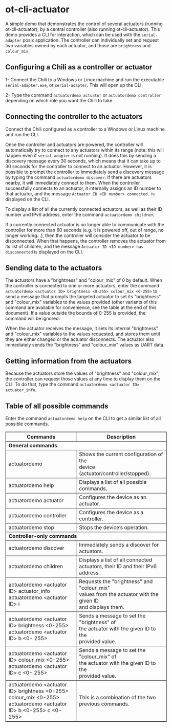 # ot-cli-actuator

A simple demo that demonstrates the control of several actuators (running ot-cli-actuator), by a central controller (also running ot-cli-actuator). This demo provides a CLI for interaction, which can be used with the ``serial-adapter`` posix application. The controller can individually set and request two variables owned by each actuator, and those are `brightness` and `colour_mix`.

## Configuring a Chili as a controller or actuator

1- Connect the Chili to a Windows or Linux machine and run the executable `serial-adapter.exe`, or `serial-adapter`. This will open up the CLI.

2- Type the command `actuatordemo actuator` or `actuatordemo controller` depending on which role you want the Chili to take.

## Connecting the controller to the actuators

Connect the Chili configured as a controller to a Windows or Linux machine and run the CLI.

Once the controller and actuators are powered, the controller will automatically try to connect to any actuators within its range (note: this will happen even if `serial-adapter` is not running). It does this by sending a discovery message every 30 seconds, which means that it can take up to 30 seconds for the controller to connect to an actuator. However, it is possible to prompt the controller to immediately send a discovery message by typing the command `actuatordemo discover`. If there are actuators nearby, it will immediately connect to them. When the controller successfully connects to an actuator, it internally assigns an ID number to that actuator, and the message  `Actuator ID <ID number> connected.` is displayed on the CLI.

To display a list of all the currently connected actuators, as well as their ID number and IPv6 address, enter the command `actuatordemo children`.

If a currently connected actuator is no longer able to communicate with the controller for more than 60 seconds (e.g. it is powered off, out of range, no longer working...), then the controller will consider the actuator to be disconnected. When that happens, the controller removes the actuator from its list of children, and the message  `Actuator ID <ID number> has disconnected` is displayed on the CLI.

## Sending data to the actuators

The actuators have a "brightness" and "colour\_mix" of 0 by default. When the controller is connected to one or more actuators, enter the command `actuatordemo <actuator ID> brightness <0-255> colour_mix <0-255>` to send a message that prompts the targeted actuator to set its "brightness" and "colour\_mix" variables to the values provided (other variants of this command are available for convenience, see the table at the end of this document). If a value outside the bounds of 0-255 is provided, the command will be ignored. 

When the actuator receives the message, it sets its internal "brightness" and "colour\_mix" variables to the values requested, and stores them until they are either changed or the actuator disconnects. The actuator also immediately sends the "brightness" and "colour\_mix" values as UART data.

## Getting information from the actuators

Because the actuators store the values of "brightness" and "colour\_mix", the controller can request those values at any time to display them on the CLI. To do that, type the command `actuatordemo <actuator ID> actuator_info`.

## Table of all possible commands

Enter the command `actuatordemo help` on the CLI to get a similar list of all possible commands.

<table border="1">
		<tr>
		<th align="center">Commands</th>
		<th align="center">Description</th>
		</tr>
		<tr>
		<td colspan=2 align="left"><b>General commands</b></td>
		</tr>
		<tr>
		<td align="left">actuatordemo</td>
		<td align="left">Shows the current configuration of the<br>device (actuator/controller/stopped).</td>
		</tr>
		<tr>
		<td align="left">actuatordemo help</td>
		<td align="left">Displays a list of all possible commands.</td>
		</tr>
		<tr>
		<td align="left">actuatordemo actuator</td>
		<td align="left">Configures the device as an actuator.</td>
		</tr>
		<tr>
		<td align="left">actuatordemo controller</td>
		<td align="left">Configures the device as a controller.</td>
		</tr>
		<tr>
		<td align="left">actuatordemo stop</td>
		<td align="left">Stops the device’s operation.</td>
		</tr>
		<tr>
		<td colspan=2 align="left"><b>Controller-only commands</b></td>
		</tr>
		<tr>
		<td align="left">actuatordemo discover</td>
		<td align="left">Immediately sends a discover for<br>actuators.</td>
		</tr>
		<tr>
		<td align="left">actuatordemo children</td>
		<td align="left">Displays a list of all connected<br>actuators, their ID and their IPv6<br>address.</td>
		</tr>
		<tr>
		<td align="left">actuatordemo &ltactuator ID&gt actuator_info<br>actuatordemo &ltactuator ID&gt i</td>
		<td align="left">Requests the "brightness" and "colour_mix"<br>values from the actuator with the given 		ID<br>and displays them.</td>
		</tr>
		<tr>
		<td align="left">actuatordemo &ltactuator ID&gt brightness &lt0-255&gt<br>actuatordemo &ltactuator ID&gt b &lt0-       		255&gt</td>
		<td align="left">Sends a message to set the "brightness" of<br>the actuator with the given ID to the<br>provided 		value.</td>
		</tr>
		<tr>
		<td align="left">actuatordemo &ltactuator ID&gt colour_mix &lt0-255&gt<br>actuatordemo &ltactuator ID&gt c &lt0-		255&gt</td>
		<td align="left">Sends a message to set the "colour_mix" of<br>the actuator with the given ID to the<br>provided 		value.</td>
		</tr>
		<tr>
		<td align="left">actuatordemo &ltactuator ID&gt brightness &lt0-255&gt colour_mix &lt0-255&gt<br>actuatordemo &ltactuator ID&gt b &lt0-255&gt c &lt0-255&gt</td>
		<td align="left">This is a combination of the two previous commands.</td>
		</tr>
</table>
